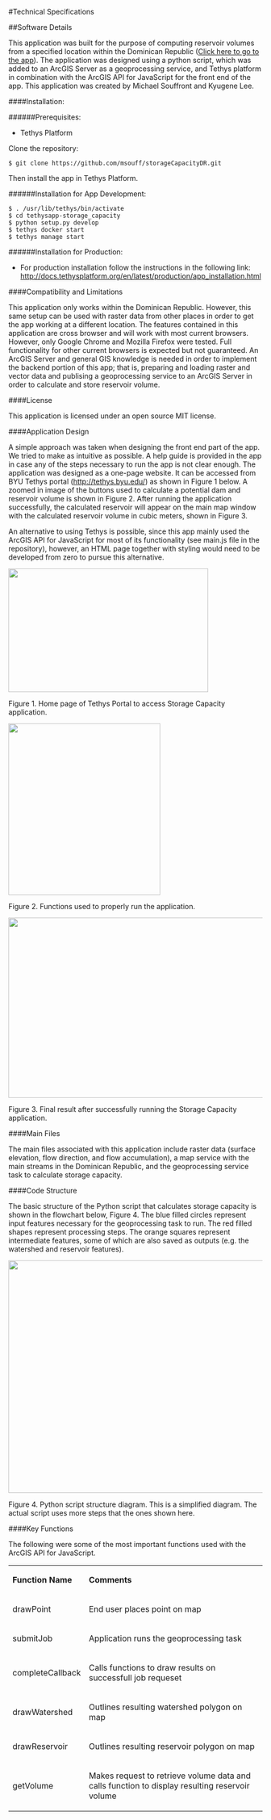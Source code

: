 #Technical Specifications

##Software Details

This application was built for the purpose of computing reservoir volumes from a specified location within the Dominican Republic (<a href="http://tethys.byu.edu/apps/storage-capacity/" target="_blank">Click here to go to the app</a>). The application was designed using a python script, which was added to an ArcGIS Server as a geoprocessing service, and Tethys platform in combination with the ArcGIS API for JavaScript for the front end of the app. This application was created by Michael Souffront and Kyugene Lee.

####Installation:

######Prerequisites:
- Tethys Platform

Clone the repository:
```
$ git clone https://github.com/msouff/storageCapacityDR.git
```
Then install the app in Tethys Platform.

######Installation for App Development:
```
$ . /usr/lib/tethys/bin/activate
$ cd tethysapp-storage_capacity
$ python setup.py develop
$ tethys docker start
$ tethys manage start
```
######Installation for Production:
- For production installation follow the instructions in the following link: http://docs.tethysplatform.org/en/latest/production/app_installation.html

####Compatibility and Limitations

This application only works within the Dominican Republic. However, this same setup can be used with raster data from other places in order to get the app working at a different location. The features contained in this application are cross browser and will work with most current browsers. However, only Google Chrome and Mozilla Firefox were tested. Full functionality for other current browsers is expected but not guaranteed. An ArcGIS Server and general GIS knowledge is needed in order to implement the backend portion of this app; that is, preparing and loading raster and vector data and publising a geoprocessing service to an ArcGIS Server in order to calculate and store reservoir volume.

####License

This application is licensed under an open source MIT license.

####Application Design

A simple approach was taken when designing the front end part of the app. We tried to make as intuitive as possible. A help guide is provided in the app in case any of the steps necessary to run the app is not clear enough. The application was designed as a one-page website. It can be accessed from BYU Tethys portal (http://tethys.byu.edu/) as shown in Figure 1 below. A zoomed in image of the buttons used to calculate a potential dam and reservoir volume is shown in Figure 2. After running the application successfully, the calculated reservoir will appear on the main map window with the calculated reservoir volume in cubic meters, shown in Figure 3.

An alternative to using Tethys is possible, since this app mainly used the ArcGIS API for JavaScript for most of 
its functionality (see main.js file in the repository), however, an HTML page together with styling would need to be 
developed from zero to pursue this alternative.

<img border=0 width=396 height=245 id="Picture 1"
src="https://github.com/msouff/storageCapacityDR/blob/master/tethysapp/storage_capacity/public/images/chooseappSCREENSHOT.JPG">

Figure 1. Home page of Tethys Portal to access Storage Capacity application.

<img border=0 width=301 height=340 id="Picture 3"
src="https://github.com/msouff/storageCapacityDR/blob/master/tethysapp/storage_capacity/public/images/optionSCREENSHOT.JPG">

Figure 2. Functions used to properly run the application.

<img border=0 width=624 height=357 id="Picture 4"
src="https://github.com/msouff/storageCapacityDR/blob/master/tethysapp/storage_capacity/public/images/appSCREENSHOT.JPG">

Figure 3. Final result after successfully running the Storage Capacity application.

####Main Files

The main files associated with this application include raster data (surface elevation, flow direction, and flow accumulation), a map service with the main streams in the Dominican Republic, and the geoprocessing service task to calculate storage capacity.

####Code Structure

The basic structure of the Python script that calculates storage capacity is shown in the flowchart below, Figure 4. The blue filled circles represent input features necessary for the geoprocessing task to run. The red filled shapes represent processing steps. The orange squares represent intermediate features, some of which are also saved as outputs (e.g. the watershed and reservoir features).

<img border=0 width=625 height=461 id="Picture 2"
src="https://github.com/msouff/storageCapacityDR/blob/master/tethysapp/storage_capacity/public/images/script_structure.jpg">

Figure 4. Python script structure diagram. This is a simplified diagram. The actual script uses more steps that the ones shown here.

####Key Functions

The following were some of the most important functions used with the ArcGIS API for JavaScript.

<table>
 <tr>
  <td><p><strong>Function Name</strong></p></td>
  <td><p><strong>Comments</strong></p></td>
 </tr>
 <tr>
  <td><p>drawPoint</p></td>
  <td><p>End user places point on map</p></td>
 </tr>
 <tr>
  <td><p>submitJob</p></td>
  <td><p>Application runs the geoprocessing task</p></td>
 </tr>
 <tr>
  <td><p>completeCallback</p></td>
  <td><p>Calls functions to draw results on successfull job requeset</span></p></td>
 </tr>
 <tr>
  <td><p>drawWatershed</p></td>
  <td><p>Outlines resulting watershed polygon on map</span></p></td>
 </tr>
 <tr>
  <td><p>drawReservoir</p></td>
  <td><p>Outlines resulting reservoir polygon on map</span></p></td>
 </tr>
 <tr>
  <td><p>getVolume</p></td>
  <td><p>Makes request to retrieve volume data and calls function to display resulting reservoir volume</p></td>
 </tr>
</table>
